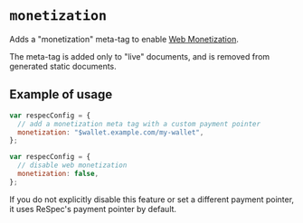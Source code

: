 # `monetization`

Adds a "monetization" meta-tag to enable [Web Monetization](https://webmonetization.org/).

The meta-tag is added only to "live" documents, and is removed from generated static documents.

## Example of usage

```js
var respecConfig = {
  // add a monetization meta tag with a custom payment pointer
  monetization: "$wallet.example.com/my-wallet",
};
```

```js
var respecConfig = {
  // disable web monetization
  monetization: false,
};
```

If you do not explicitly disable this feature or set a different payment pointer, it uses ReSpec's payment pointer by default.
